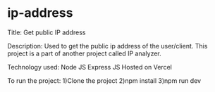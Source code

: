 # ip-address

Title:
Get public IP address

Description:
Used to get the public ip address of the user/client. This project is a part of another project called IP analyzer.

Technology used:
Node JS
Express JS
Hosted on Vercel

To run the project:
1)Clone the project
2)npm install
3)npm run dev
